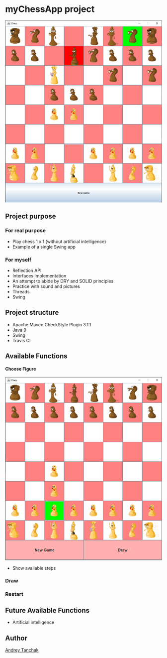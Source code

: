 # myChessApp project
![Header Image](src/main/resources/imgs/main_page.png)
## Project purpose
### For real purpose

* Play chess 1 x 1 (without artificial intelligence)
* Example of a single Swing app

### For myself

* Reflection API
* Interfaces Implementation
* An attempt to abide by DRY and SOLID principles
* Practice with sound and pictures
* Threads
* Swing

## Project structure
* Apache Maven CheckStyle Plugin 3.1.1
* Java 9
* Swing
* Travis CI

## Available Functions

#### Choose Figure
![imagine](src/main/resources/imgs/ChooseFigure.bmp)
* Show available steps 
### Draw
### Restart

## Future Available Functions

* Artificial intelligence

## Author

[Andrey Tanchak](https://www.linkedin.com/in/andrey-tanchak-8a1a141b1/)
